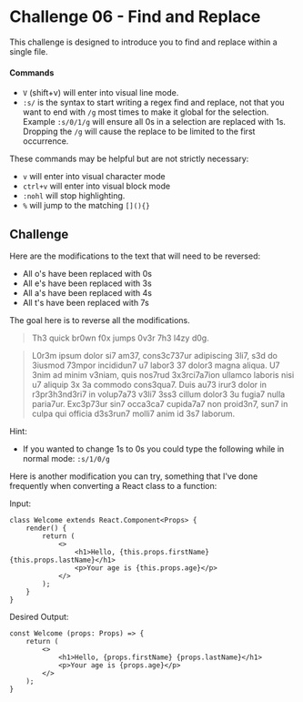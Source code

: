 # Challenge 06 - Find and Replace

This challenge is designed to introduce you to find and replace within a single file.

#### Commands

* `V` (shift+v) will enter into visual line mode.
* `:s/` is the syntax to start writing a regex find and replace, not that you want to end with `/g` most times to make it global for the selection.
Example `:s/0/1/g` will ensure all 0s in a selection are replaced with 1s.
Dropping the `/g` will cause the replace to be limited to the first occurrence.

These commands may be helpful but are not strictly necessary:

* `v` will enter into visual character mode
* `ctrl+v` will enter into visual block mode
* `:nohl` will stop highlighting.
* `%` will jump to the matching `[](){}`

## Challenge

Here are the modifications to the text that will need to be reversed:

* All o's have been replaced with 0s
* All e's have been replaced with 3s
* All a's have been replaced with 4s
* All t's have been replaced with 7s

The goal here is to reverse all the modifications.

> Th3 quick br0wn f0x jumps 0v3r 7h3 l4zy d0g.

> L0r3m ipsum dolor si7 am37, cons3c737ur adipiscing 3li7, s3d do 3iusmod 73mpor incididun7 u7 labor3 37 dolor3 magna aliqua. U7 3nim ad minim v3niam, quis nos7rud 3x3rci7a7ion ullamco laboris nisi u7 aliquip 3x 3a commodo cons3qua7. Duis au73 irur3 dolor in r3pr3h3nd3ri7 in volup7a73 v3li7 3ss3 cillum dolor3 3u fugia7 nulla paria7ur. Exc3p73ur sin7 occa3ca7 cupida7a7 non proid3n7, sun7 in culpa qui officia d3s3run7 molli7 anim id 3s7 laborum.

Hint:

* If you wanted to change 1s to 0s you could type the following while in normal mode: `:s/1/0/g`

Here is another modification you can try, something that I've done frequently when converting a React class to a function:

Input:

```
class Welcome extends React.Component<Props> {
    render() {
        return (
            <>
                <h1>Hello, {this.props.firstName} {this.props.lastName}</h1>
                <p>Your age is {this.props.age}</p>
            </>
        );
    }
}
```

Desired Output:

```
const Welcome (props: Props) => {
    return (
        <>
            <h1>Hello, {props.firstName} {props.lastName}</h1>
            <p>Your age is {props.age}</p>
        </>
    );
}
```